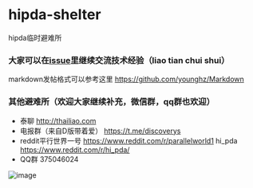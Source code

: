# hipda-shelter
hipda临时避难所

### 大家可以在[issue](https://github.com/fqxufo/hipda-shelter/issues)里继续交流技术经验（liao tian chui shui）

markdown发帖格式可以参考这里 https://github.com/younghz/Markdown


### 其他避难所（欢迎大家继续补充，微信群，qq群也欢迎）
- 泰聊 http://thailiao.com
- 电报群（来自D版带着爱） https://t.me/discoverys
- reddit平行世界一号 https://www.reddit.com/r/parallelworld1 hi_pda https://www.reddit.com/r/hi_pda/
- QQ群 375046024


![image](https://thailiao.com/upload/attach/201909/1295_6MARZ832Z8SEHRQ.jpg)
